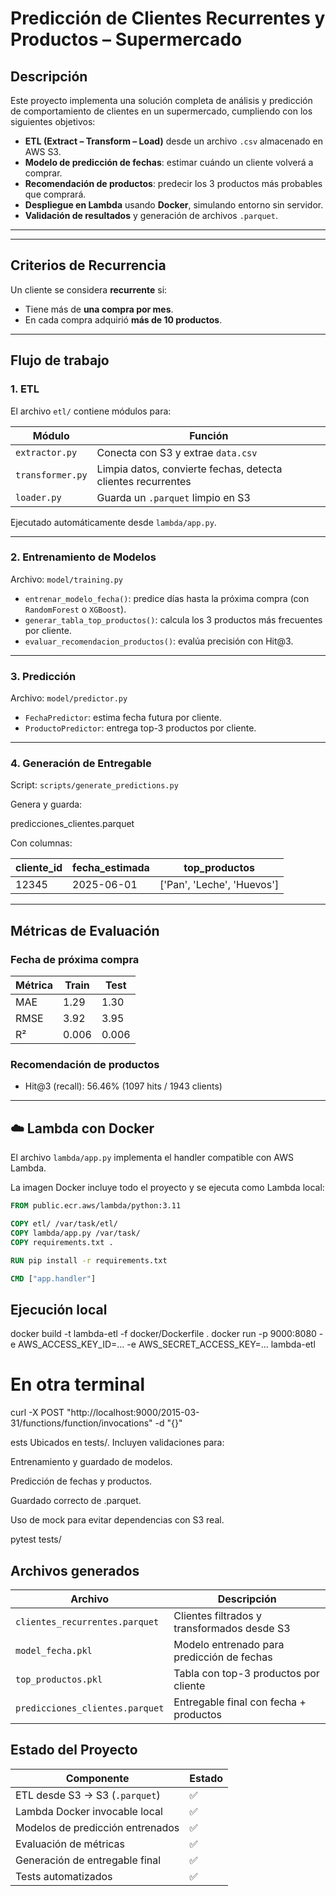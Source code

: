 
#  Predicción de Clientes Recurrentes y Productos – Supermercado

##  Descripción

Este proyecto implementa una solución completa de análisis y predicción de comportamiento de clientes en un supermercado, cumpliendo con los siguientes objetivos:

-  **ETL (Extract – Transform – Load)** desde un archivo `.csv` almacenado en AWS S3.
-  **Modelo de predicción de fechas**: estimar cuándo un cliente volverá a comprar.
-  **Recomendación de productos**: predecir los 3 productos más probables que comprará.
-  **Despliegue en Lambda** usando **Docker**, simulando entorno sin servidor.
-  **Validación de resultados** y generación de archivos `.parquet`.

---


---

## Criterios de Recurrencia

Un cliente se considera **recurrente** si:
- Tiene más de **una compra por mes**.
- En cada compra adquirió **más de 10 productos**.

---

## Flujo de trabajo

### 1.  ETL

El archivo `etl/` contiene módulos para:

| Módulo        | Función                                                                 |
|---------------|-------------------------------------------------------------------------|
| `extractor.py`| Conecta con S3 y extrae `data.csv`                                      |
| `transformer.py` | Limpia datos, convierte fechas, detecta clientes recurrentes        |
| `loader.py`   | Guarda un `.parquet` limpio en S3                                       |

Ejecutado automáticamente desde `lambda/app.py`.

---

### 2.  Entrenamiento de Modelos

Archivo: `model/training.py`

- `entrenar_modelo_fecha()`: predice días hasta la próxima compra (con `RandomForest` o `XGBoost`).
- `generar_tabla_top_productos()`: calcula los 3 productos más frecuentes por cliente.
- `evaluar_recomendacion_productos()`: evalúa precisión con Hit@3.

---

### 3. Predicción

Archivo: `model/predictor.py`

- `FechaPredictor`: estima fecha futura por cliente.
- `ProductoPredictor`: entrega top-3 productos por cliente.

---

### 4. Generación de Entregable

Script: `scripts/generate_predictions.py`

Genera y guarda:

predicciones_clientes.parquet

Con columnas:

| cliente_id | fecha_estimada | top_productos         |
|------------|----------------|------------------------|
| 12345      | 2025-06-01     | ['Pan', 'Leche', 'Huevos'] |

---

##  Métricas de Evaluación

###  Fecha de próxima compra

| Métrica | Train | Test |
|---------|-------|------|
| MAE     | 1.29  | 1.30 |
| RMSE    | 3.92  | 3.95 |
| R²      | 0.006 | 0.006 |

###  Recomendación de productos

- Hit@3 (recall): 56.46% (1097 hits / 1943 clients)

---

## ☁️ Lambda con Docker

El archivo `lambda/app.py` implementa el handler compatible con AWS Lambda.

La imagen Docker incluye todo el proyecto y se ejecuta como Lambda local:

```dockerfile
FROM public.ecr.aws/lambda/python:3.11

COPY etl/ /var/task/etl/
COPY lambda/app.py /var/task/
COPY requirements.txt .

RUN pip install -r requirements.txt

CMD ["app.handler"]
```
## Ejecución local

docker build -t lambda-etl -f docker/Dockerfile .
docker run -p 9000:8080 -e AWS_ACCESS_KEY_ID=... -e AWS_SECRET_ACCESS_KEY=... lambda-etl

# En otra terminal
curl -X POST "http://localhost:9000/2015-03-31/functions/function/invocations" -d "{}"

ests
Ubicados en tests/. Incluyen validaciones para:

Entrenamiento y guardado de modelos.

Predicción de fechas y productos.

Guardado correcto de .parquet.

Uso de mock para evitar dependencias con S3 real.

pytest tests/

## Archivos generados

| Archivo                         | Descripción                                 |
| ------------------------------- | ------------------------------------------- |
| `clientes_recurrentes.parquet`  | Clientes filtrados y transformados desde S3 |
| `model_fecha.pkl`               | Modelo entrenado para predicción de fechas  |
| `top_productos.pkl`             | Tabla con top-3 productos por cliente       |
| `predicciones_clientes.parquet` | Entregable final con fecha + productos      |

## Estado del Proyecto

| Componente                       | Estado |
| -------------------------------- | ------ |
| ETL desde S3 → S3 (`.parquet`)   | ✅      |
| Lambda Docker invocable local    | ✅      |
| Modelos de predicción entrenados | ✅      |
| Evaluación de métricas           | ✅      |
| Generación de entregable final   | ✅      |
| Tests automatizados              | ✅      |

